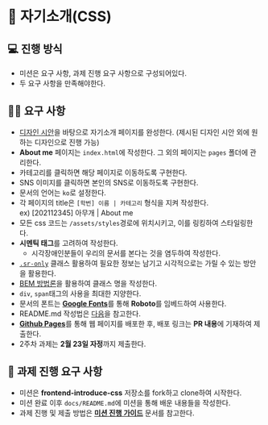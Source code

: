 # 👋 자기소개(CSS)

## 💻 진행 방식

- 미션은 요구 사항, 과제 진행 요구 사항으로 구성되어있다.
- 두 요구 사항을 만족해야한다.

## 🧑‍💻 요구 사항

- [디자인 시안](https://www.figma.com/file/VmunWo93cJUfucgOXcpJCW/%EC%9E%90%EA%B8%B0%EC%86%8C%EA%B0%9C-%ED%8E%98%EC%9D%B4%EC%A7%80-%EC%98%88%EC%8B%9C?type=design&node-id=0-1&mode=design&t=B8DaEqkfrhGlO21c-0)을 바탕으로 자기소개 페이지를 완성한다. (제시된 디자인 시안 외에 원하는 디자인으로 진행 가능)
- **About me** 페이지는 `index.html`에 작성한다. 그 외의 페이지는 `pages` 폴더에 관리한다.
- 카테고리를 클릭하면 해당 페이지로 이동하도록 구현한다.
- SNS 이미지를 클릭하면 본인의 SNS로 이동하도록 구현한다.
- 문서의 언어는 `ko`로 설정한다.
- 각 페이지의 title은 `[학번] 이름 | 카테고리` 형식을 지켜 작성한다. <br />
  ex) [202112345] 아무개 | About me
- 모든 css 코드는 `/assets/styles`경로에 위치시키고, 이를 링킹하여 스타일링한다.
- **시멘틱 태그**를 고려하여 작성한다.
  - 시각장애인분들이 우리의 문서를 본다는 것을 염두하여 작성한다.
- [`.sr-only`](https://uit.stanford.edu/accessibility/concepts/screen-reader-only-content) 클래스 활용하여 필요한 정보는 남기고 시각적으로는 가릴 수 있는 방안을 활용한다.
- [BEM 방법론](https://getbem.com/introduction/)을 활용하여 클래스 명을 작성한다.
- `div`, `span`태그의 사용을 최대한 지양한다.
- 문서의 폰트는 [**Google Fonts**](https://fonts.google.com/)를 통해 **Roboto**를 임베드하여 사용한다.
- README.md 작성법은 [다음](https://commonmark.org/help/)을 참고한다.
- [**Github Pages**](https://docs.github.com/en/pages/getting-started-with-github-pages/creating-a-github-pages-site)를 통해 웹 페이지를 배포한 후, 배포 링크는 **PR 내용**에 기재하여 제출한다.
- 2주차 과제는 **2월 23일 자정**까지 제출한다.

## 🚀 과제 진행 요구 사항

- 미션은 **frontend-introduce-css** 저장소를 fork하고 clone하여 시작한다.
- 미션 완료 이후 `docs/README.md`에 미션을 통해 배운 내용들을 작성한다.
- 과제 진행 및 제출 방법은 **[미션 진행 가이드](https://www.notion.so/f0571981555d4509839b9db8d5382162?pvs=21)** 문서를 참고한다.
